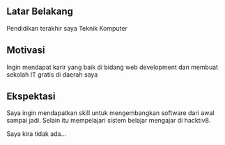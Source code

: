 [//]: # (Ceritakan sedikit tentang latar belakangmu seperti pendidikan terakhir atau pekerjaan sebelumnya)
## Latar Belakang
Pendidikan terakhir saya Teknik Komputer

[//]: # (Motivasi apa yang mendorongmu untuk ikut program coding bootcamp di Hacktiv8?)
## Motivasi
Ingin mendapat karir yang baik di bidang web development dan membuat sekolah IT gratis di daerah saya

[//]: # (Beri tahu kami, apa yang ingin kamu dapatkan di Hacktiv8 dan apa yang ingin kamu capai setelah lulus dari sini?)
## Ekspektasi
Saya ingin mendapatkan skill untuk mengembangkan software dari awal sampai jadi. Selain itu mempelajari sistem belajar mengajar di hacktiv8.

[//]: # (Apakah ada hal lain yang ingin disampaikan? Bila ada, kamu bebas untuk menuliskannya)
Saya kira tidak ada...
